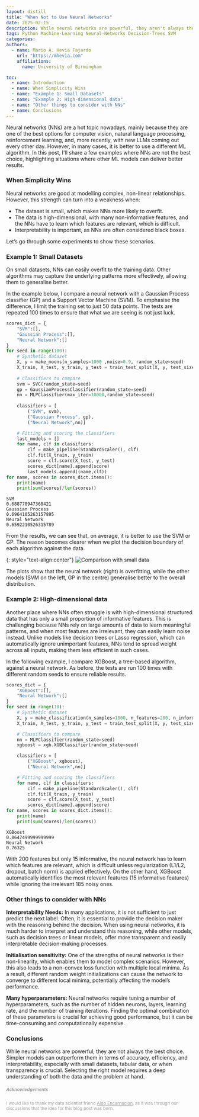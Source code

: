 ```yaml
---
layout: distill
title: "When Not to Use Neural Networks"
date: 2025-02-15
description: While neural networks are powerful, they aren't always the best tool for the job. This post explores cases where simpler models outperform them, with Python code snippets and experiments.
tags: Python Machine-Learning Neural-Networks Decision-Trees SVM
categories: 
authors:
  - name: Mario A. Hevia Fajardo
    url: "https://mhevia.com"
    affiliations:
      name: University of Birmingham

toc:
  - name: Introduction
  - name: When Simplicity Wins
  - name: "Example 1: Small Datasets"
  - name: "Example 2: High-dimensional data"
  - name: "Other things to consider with NNs"
  - name: Conclusions
---
```


Neural networks (NNs) are a hot topic nowadays, mainly because they are one of the best options for computer vision, natural language processing, reinforcement learning, and, more recently, with new LLMs coming out every other day. However, in many cases, it is better to use a different ML algorithm. In this post, I'll share a few examples where NNs are not the best choice, highlighting situations where other ML models can deliver better results.

<!-- 
Neural networks (NNs) often steal the spotlight in data science discussions, thanks to their impressive results in fields like image recognition, natural language processing, and reinforcement learning. This is especially true now with large language models (LLMs) and their widespread applications across various industries. However, there are many times where simpler models are better for the job—they are easier to implement, require less computational power, and often outperform NNs in both performance and efficiency. 

In this post, I'll share a few examples where neural networks are not the best choice, highlighting situations where simpler models can deliver better results. -->

### When Simplicity Wins

Neural networks are good at modelling complex, non-linear relationships. However, this strength can turn into a weakness when:

- The dataset is small, which makes NNs more likely to overfit.
- The data is high-dimensional, with many non-informative features, and the NNs have to learn which features are relevant, which is difficult.
- Interpretability is important, as NNs are often considered black boxes.

Let’s go through some experiments to show these scenarios.


### Example 1: Small Datasets

On small datasets, NNs can easily overfit to the training data. Other algorithms may capture the underlying patterns more effectively, allowing them to generalise better.

In the example below, I compare a neural network with a Gaussian Process classifier (GP) and a Support Vector Machine (SVM). To emphasise the difference, I limit the training set to just 50 data points. The tests are repeated 100 times to ensure that what we are seeing is not just luck.

```python
scores_dict = {
    "SVM":[],
    "Gaussian Process":[],
    "Neural Network":[]
}
for seed in range(100):
    # Synthetic dataset
    X, y = make_moons(n_samples=1000 ,noise=0.9, random_state=seed)
    X_train, X_test, y_train, y_test = train_test_split(X, y, test_size=0.95, random_state=seed)
    
    # Classifiers to compare
    svm = SVC(random_state=seed)
    gp = GaussianProcessClassifier(random_state=seed)
    nn = MLPClassifier(max_iter=10000,random_state=seed)
    
    classifiers = [
        ("SVM", svm),
        ("Gaussian Process", gp),
        ("Neural Network",nn)]

    # Fitting and scoring the classifiers
    last_models = []
    for name, clf in classifiers:
        clf = make_pipeline(StandardScaler(), clf)
        clf.fit(X_train, y_train)
        score = clf.score(X_test, y_test)
        scores_dict[name].append(score)
        last_models.append((name,clf))
for name, scores in scores_dict.items():
    print(name)
    print(sum(scores)/len(scores))
```
```
SVM
0.688778947368421
Gaussian Process
0.6964105263157895
Neural Network
0.6592210526315789
```

From the results, we can see that, on average, it is better to use the SVM or GP. The reason becomes clearer when we plot the decision boundary of each algorithm against the data.

{: style="text-align:center"}
![Comparison with small data](../../../assets/img/blog_images/2025-02-15-when-not-to-use-neural-networks/small_data.png)

The plots show that the neural network (right) is overfitting, while the other models (SVM on the left, GP in the centre) generalise better to the overall distribution.

### Example 2: High-dimensional data

Another place where NNs often struggle is with high-dimensional structured data that has only a small proportion of informative features. This is challenging because NNs rely on large amounts of data to learn meaningful patterns, and when most features are irrelevant, they can easily learn noise instead. Unlike models like decision trees or Lasso regression, which can automatically ignore unimportant features, NNs tend to spread weight across all inputs, making them less efficient in such cases.

In the following example, I compare XGBoost, a tree-based algorithm, against a neural network. As before, the tests are run 100 times with different random seeds to ensure reliable results.

```python
scores_dict = {
    "XGBoost":[],
    "Neural Network":[]
}
for seed in range(10):
    # Synthetic dataset
    X, y = make_classification(n_samples=1000, n_features=200, n_informative=15, n_redundant=15, random_state=seed)
    X_train, X_test, y_train, y_test = train_test_split(X, y, test_size=0.4, random_state=seed)

    # Classifiers to compare
    nn = MLPClassifier(random_state=seed)
    xgboost = xgb.XGBClassifier(random_state=seed)

    classifiers = [
        ("XGBoost", xgboost),
        ("Neural Network",nn)]

    # Fitting and scoring the classifiers
    for name, clf in classifiers:
        clf = make_pipeline(StandardScaler(), clf)
        clf.fit(X_train, y_train)
        score = clf.score(X_test, y_test)
        scores_dict[name].append(score)
for name, scores in scores_dict.items():
    print(name)
    print(sum(scores)/len(scores))
```
```
XGBoost
0.8647499999999999
Neural Network
0.76325
```

With 200 features but only 15 informative, the neural network has to learn which features are relevant, which is difficult unless regularization (L1/L2, dropout, batch norm) is applied effectively. On the other hand, XGBoost automatically identifies the most relevant features (15 informative features) while ignoring the irrelevant 185 noisy ones.

### Other things to consider with NNs

**Interpretability Needs:**  In many applications, it is not sufficient to just predict the next label. Often, it is essential to provide the decision maker with the reasoning behind the decision. When using neural networks, it is much harder to interpret and understand this reasoning, while other models, such as decision trees or linear models, offer more transparent and easily interpretable decision-making processes.

**Initialisation sensitivity:**  One of the strengths of neural networks is their non-linearity, which enables them to model complex scenarios. However, this also leads to a non-convex loss function with multiple local minima. As a result, different random weight initializations can cause the network to converge to different local minima, potentially affecting the model’s performance.

**Many hyperparameters:** Neural networks require tuning a number of hyperparameters, such as the number of hidden neurons, layers, learning rate, and the number of training iterations. Finding the optimal combination of these parameters is crucial for achieving good performance, but it can be time-consuming and computationally expensive. 

### Conclusions

While neural networks are powerful, they are not always the best choice. Simpler models can outperform them in terms of accuracy, efficiency, and interpretability, especially with small datasets, tabular data, or when transparency is crucial. Selecting the right model requires a deep understanding of both the data and the problem at hand.


##### <span style="opacity: 0.4;"><small>Acknowledgements</small></span>

<span style="opacity: 0.4;"><small>I would like to thank my data scientist friend [Aldo Encarnacion](https://www.linkedin.com/in/aldo-segura/), as it was through our discussions that the idea for this blog post was born.</small></span>
